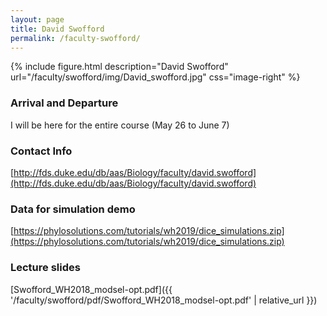 ```yaml
---
layout: page
title: David Swofford
permalink: /faculty-swofford/
---
```

{% include figure.html description="David Swofford" url="/faculty/swofford/img/David_swofford.jpg" css="image-right" %}

### Arrival and Departure

I will be here for the entire course (May 26 to June 7)

### Contact Info
[http://fds.duke.edu/db/aas/Biology/faculty/david.swofford](http://fds.duke.edu/db/aas/Biology/faculty/david.swofford)

### Data for simulation demo
[https://phylosolutions.com/tutorials/wh2019/dice_simulations.zip](https://phylosolutions.com/tutorials/wh2019/dice_simulations.zip)

### Lecture slides

[Swofford_WH2018_modsel-opt.pdf]({{ '/faculty/swofford/pdf/Swofford_WH2018_modsel-opt.pdf' | relative_url }})
